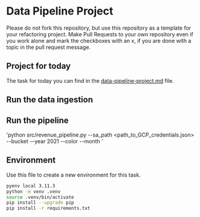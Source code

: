 # Data Pipeline Project

Please do not fork this repository, but use this repository as a template for your refactoring project. Make Pull Requests to your own repository even if you work alone and mark the checkboxes with an x, if you are done with a topic in the pull request message.

## Project for today
The task for today you can find in the [data-pipeline-project.md](data-pipeline-project.md) file.

## Run the data ingestion

## Run the pipeline
'python src/revenue_pipeline.py --sa_path <path_to_GCP_credentials.json> --bucket <GCS-Bucket-Name> --year 2021 --color <taxi-color> --month <number of month>'
## Environment

Use this file to create a new environment for this task.

```bash
pyenv local 3.11.3
python -m venv .venv
source .venv/bin/activate
pip install --upgrade pip
pip install -r requirements.txt
```
